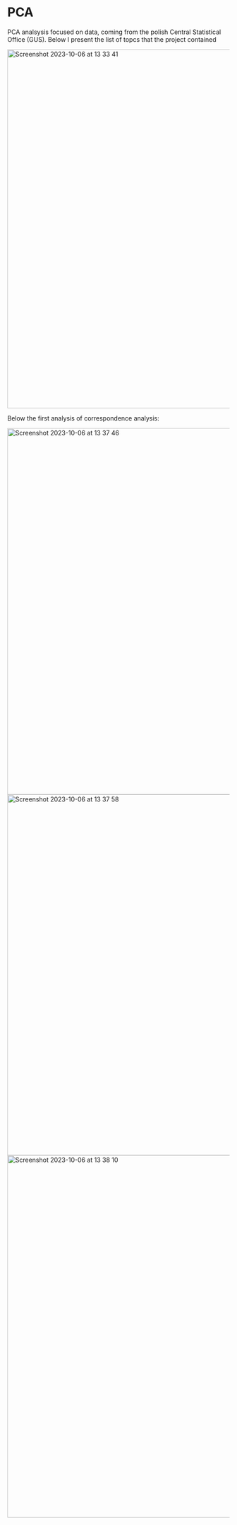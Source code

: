 # PCA
PCA analsysis focused on data, coming from the polish Central Statistical Office (GUS). Below I present the list of topcs that the project contained 

<img width="811" alt="Screenshot 2023-10-06 at 13 33 41" src="https://github.com/OrangePomeranian/PCA/assets/67764136/dc0575e6-552c-48d4-acfb-0785b4f516a7">

Below the first analysis of correspondence analysis:

<img width="828" alt="Screenshot 2023-10-06 at 13 37 46" src="https://github.com/OrangePomeranian/PCA/assets/67764136/e871bf34-fc76-4fcd-b6be-75048101304d">


<img width="815" alt="Screenshot 2023-10-06 at 13 37 58" src="https://github.com/OrangePomeranian/PCA/assets/67764136/e91dcee4-8992-47d0-834b-fda069057c86">


<img width="819" alt="Screenshot 2023-10-06 at 13 38 10" src="https://github.com/OrangePomeranian/PCA/assets/67764136/0a8dda98-29c0-42d6-b65c-98c4ae53c469">


